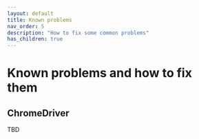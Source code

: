 ```yaml
---
layout: default
title: Known problems
nav_order: 5
description: "How to fix some common problems"
has_children: true
---
```


# Known problems and how to fix them

## ChromeDriver

TBD
